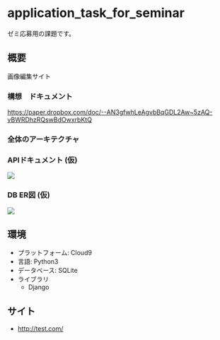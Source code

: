 # application_task_for_seminar
ゼミ応募用の課題です。

## 概要
画像編集サイト

### 構想　ドキュメント
https://paper.dropbox.com/doc/--AN3gfwhLeAgvbBqGDL2Aw~5zAQ-vBWRDhzRQswBdOwxrbKtQ

### 全体のアーキテクチャ

### APIドキュメント (仮)
![](https://d2mxuefqeaa7sj.cloudfront.net/s_F5BD2AC707D626C6F3286771CE0C236A048149558DDB7F75DEFC080E81A03A17_1538114349163_file.jpeg)

### DB ER図 (仮)
![](https://d2mxuefqeaa7sj.cloudfront.net/s_F5BD2AC707D626C6F3286771CE0C236A048149558DDB7F75DEFC080E81A03A17_1538114377366_file.jpeg)

## 環境
- プラットフォーム: Cloud9
- 言語: Python3
- データベース: SQLite
- ライブラリ
  - Django

## サイト
- http://test.com/